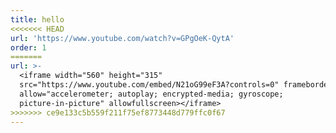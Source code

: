 ```yaml
---
title: hello
<<<<<<< HEAD
url: 'https://www.youtube.com/watch?v=GPgOeK-QytA'
order: 1
=======
url: >-
  <iframe width="560" height="315"
  src="https://www.youtube.com/embed/N21oG99eF3A?controls=0" frameborder="0"
  allow="accelerometer; autoplay; encrypted-media; gyroscope;
  picture-in-picture" allowfullscreen></iframe>
>>>>>>> ce9e133c5b559f211f75ef8773448d779ffc0f67
---
```


